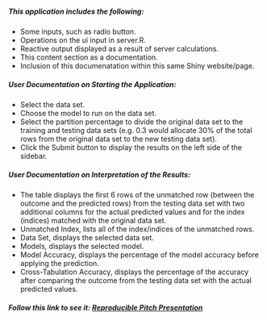 ##### This application includes the following:

* Some inputs, such as radio button.
* Operations on the ui input in server.R.
* Reactive output displayed as a result of server calculations.
* This content section as a documentation.
* Inclusion of this documenatation within this same Shiny website/page.

##### User Documentation on Starting the Application:

* Select the data set.
* Choose the model to run on the data set.
* Select the partition percentage to divide the original data set to the training and testing data sets (e.g. 0.3 would allocate 30% of the total rows from the original data set to the new testing data set).
* Click the Submit button to display the results on the left side of the sidebar.

##### User Documentation on Interpretation of the Results:
* The table displays the first 6 rows of the unmatched row (between the outcome and the predicted rows) from the testing data set with two additional columns for the actual predicted values and for the index (indices) matched with the original data set.
* Unmatched Index, lists all of the index/indices of the unmatched rows. 
* Data Set, displays the selected data set. 
* Models, displays the selected model.
* Model Accuracy, displays the percentage of the model accuracy before applying the prediction.
* Cross-Tabulation Accuracy, displays the percentage of the accuracy after comparing the outcome from the testing data set with the actual predicted values.

##### Follow this link to see it: [Reproducible Pitch Presentation](https://ptaal.github.io/Developing-Data-Products/assign4/reproduciblePitch/index.html#1)